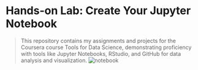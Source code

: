 # Hands-on Lab: Create Your Jupyter Notebook
> This repository contains my assignments and projects for the Coursera course Tools for Data Science, demonstrating proficiency with tools like Jupyter Notebooks, RStudio, and GitHub for data analysis and visualization.
![notebook](https://github.com/user-attachments/assets/b95ac5b5-4fda-49f6-89b2-c609c5c8ed82)
